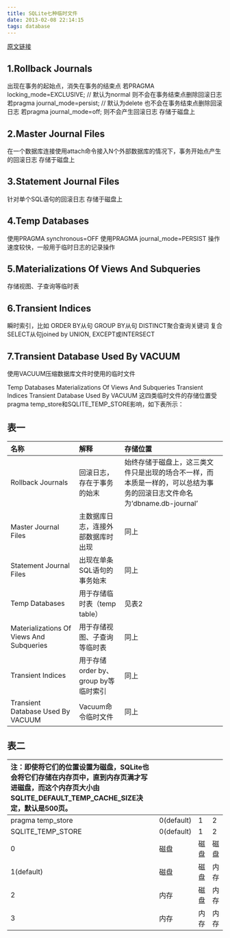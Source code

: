 ```yaml
---
title: SQLite七种临时文件
date: 2013-02-08 22:14:15
tags: database
---
```


[原文链接](http://www.cnblogs.com/liangxiaxu/archive/2013/02/08/2909236.html)

## 1.Rollback Journals

出现在事务的起始点，消失在事务的结束点
若PRAGMA locking_mode=EXCLUSIVE; // 默认为normal
则不会在事务结束点删除回滚日志
若pragma journal_mode=persist; // 默认为delete
也不会在事务结束点删除回滚日志
若pragma journal_mode=off;
则不会产生回滚日志
存储于磁盘上

## 2.Master Journal Files

在一个数据库连接使用attach命令接入N个外部数据库的情况下，事务开始点产生的回滚日志
存储于磁盘上

## 3.Statement Journal Files
针对单个SQL语句的回滚日志
存储于磁盘上

## 4.Temp Databases

使用PRAGMA synchronous=OFF
使用PRAGMA journal_mode=PERSIST
操作速度较快，一般用于临时日志的记录操作

## 5.Materializations Of Views And Subqueries

存储视图、子查询等临时表

## 6.Transient Indices

瞬时索引，比如
ORDER BY从句
GROUP BY从句
DISTINCT聚合查询关键词
复合SELECT从句joined by UNION, EXCEPT或INTERSECT

## 7.Transient Database Used By VACUUM

使用VACUUM压缩数据库文件时使用的临时文件

Temp Databases
Materializations Of Views And Subqueries
Transient Indices
Transient Database Used By VACUUM
这四类临时文件的存储位置受pragma temp_store和SQLITE_TEMP_STORE影响，如下表所示：

## 表一
|名称|解释|存储位置|
|:----------------------|:---------------------|:-|
|Rollback Journals|回滚日志，存在于事务的始末|始终存储于磁盘上，这三类文件只是出现的场合不一样，而本质是一样的，可以总结为事务的回滚日志文件命名为’dbname.db-journal’|
|Master Journal Files|主数据库日志，连接外部数据库时出现|同上|
|Statement Journal Files|出现在单条SQL语句的事务始末|同上|
|Temp Databases|用于存储临时表（temp table）|见表2|
|Materializations Of Views And Subqueries|用于存储视图、子查询等临时表|同上|
|Transient Indices|用于存储order by、group by等临时索引|同上|
|Transient Database Used By VACUUM|Vacuum命令临时文件|同上|

## 表二
|注：即使将它们的位置设置为磁盘，SQLite也会将它们存储在内存页中，直到内存页满才写进磁盘，而这个内存页大小由SQLITE_DEFAULT_TEMP_CACHE_SIZE决定，默认是500页。||||
|:----------------|:---------|:-|:-|
|pragma temp_store|0(default)|1 |2 |
|SQLITE_TEMP_STORE|0(default)|1 |2 |
|0                |磁盘|磁盘|磁盘|
|1(default)       |磁盘|磁盘|内存|
|2                |内存|磁盘|内存|
|3                |内存|内存|内存|
